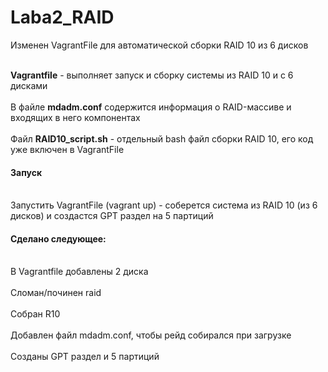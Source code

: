 # Laba2_RAID
Изменен VagrantFile для автоматической сборки RAID 10 из 6 дисков

<br><b>Vagrantfile</b> - выполняет запуск и сборку системы из RAID 10 и с 6 дисками</br>
<br>В файле <b>mdadm.conf</b> содержится информация о RAID-массиве и входящих в него компонентах</br>
<br>Файл <b>RAID10_script.sh</b> - отдельный bash файл сборки RAID 10, его код уже включен в VagrantFile</br> 

<h4>Запуск</h4>
<br>Запустить VagrantFile (vagrant up) - соберется система из RAID 10 (из 6 дисков) и создастся GPT раздел на 5 партиций</br>

<h4>Сделано следующее:</h4>
<br>В Vagrantfile добавлены 2 диска</br>
<br>Сломан/починен raid</br>
<br>Собран R10</br>
<br>Добавлен файл mdadm.conf, чтобы рейд собирался при загрузке</br>
<br>Созданы GPT раздел и 5 партиций</br>
